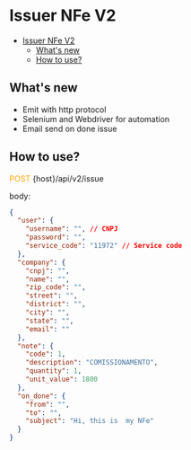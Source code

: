# Issuer NFe V2

- [Issuer NFe V2](#issuer-nfe-v2)
  - [What's new](#whats-new)
  - [How to use?](#how-to-use)

## What's new

- Emit with http protocol
- Selenium and Webdriver for automation
- Email send on done issue

## How to use?

<span style="color: orange;">POST</span> {host}/api/v2/issue

body:

```json
{
  "user": {
    "username": "", // CNPJ
    "password": "",
    "service_code": "11972" // Service code
  },
  "company": {
    "cnpj": "",
    "name": "",
    "zip_code": "",
    "street": "",
    "district": "",
    "city": "",
    "state": "",
    "email": ""
  },
  "note": {
    "code": 1,
    "description": "COMISSIONAMENTO",
    "quantity": 1,
    "unit_value": 1800
  },
  "on_done": {
    "from": "",
    "to": "",
    "subject": "Hi, this is  my NFe"
  }
}
```
